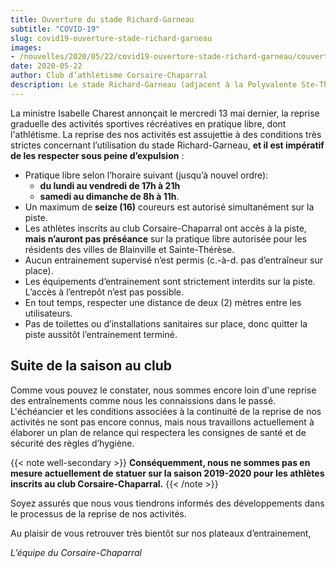 ```yaml
---
title: Ouverture du stade Richard-Garneau
subtitle: "COVID-19"
slug: covid19-ouverture-stade-richard-garneau
images:
- /nouvelles/2020/05/22/covid19-ouverture-stade-richard-garneau/couverture.jpg
date: 2020-05-22
author: Club d’athlétisme Corsaire-Chaparral
description: Le stade Richard-Garneau (adjacent à la Polyvalente Ste-Thérèse) est désormais ouvert à partir d’aujourd’hui, sous certaines conditions.
---
```


La ministre Isabelle Charest annonçait le mercredi 13 mai dernier, la reprise graduelle des activités sportives récréatives en pratique libre, dont l'athlétisme. La reprise des nos activités est assujettie à des conditions très strictes concernant l’utilisation du stade Richard-Garneau, **et il est impératif de les respecter sous peine d’expulsion** :

- Pratique libre selon l’horaire suivant (jusqu’à nouvel ordre):
  - **du lundi au vendredi de 17h à 21h**
  - **samedi au dimanche de 8h à 11h**.
- Un maximum de **seize (16)** coureurs est autorisé simultanément sur la piste.
- Les athlètes inscrits au club Corsaire-Chaparral ont accès à la piste, **mais n’auront pas préséance** sur la pratique libre autorisée pour les résidents des villes de Blainville et Sainte-Thérèse.
- Aucun entrainement supervisé n’est permis (c.-à-d. pas d’entraîneur sur place).
- Les équipements d’entrainement sont strictement interdits sur la piste. L’accès à l’entrepôt n’est pas possible.
- En tout temps, respecter une distance de deux (2) mètres entre les utilisateurs.
- Pas de toilettes ou d’installations sanitaires sur place, donc quitter la piste aussitôt l’entrainement terminé.

## Suite de la saison au club

Comme vous pouvez le constater, nous sommes encore loin d'une reprise des entraînements comme nous les connaissions dans le passé. L'échéancier et les conditions associées à la continuité de la reprise de nos activités ne sont pas encore connus, mais nous travaillons actuellement à élaborer un plan de relance qui respectera les consignes de santé et de sécurité des règles d’hygiène.

{{< note well-secondary >}}
**Conséquemment, nous ne sommes pas en mesure actuellement de statuer sur la saison 2019-2020 pour les athlètes inscrits au club Corsaire-Chaparral.**
{{< /note >}}

Soyez assurés que nous vous tiendrons informés des développements dans le processus de la reprise de nos activités.

Au plaisir de vous retrouver très bientôt sur nos plateaux d’entrainement,


_L’équipe du Corsaire-Chaparral_